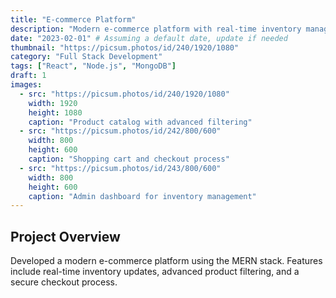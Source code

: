 ```yaml
---
title: "E-commerce Platform"
description: "Modern e-commerce platform with real-time inventory management"
date: "2023-02-01" # Assuming a default date, update if needed
thumbnail: "https://picsum.photos/id/240/1920/1080"
category: "Full Stack Development"
tags: ["React", "Node.js", "MongoDB"]
draft: 1
images:
  - src: "https://picsum.photos/id/240/1920/1080"
    width: 1920
    height: 1080
    caption: "Product catalog with advanced filtering"
  - src: "https://picsum.photos/id/242/800/600"
    width: 800
    height: 600
    caption: "Shopping cart and checkout process"
  - src: "https://picsum.photos/id/243/800/600"
    width: 800
    height: 600
    caption: "Admin dashboard for inventory management"
---
```


## Project Overview

Developed a modern e-commerce platform using the MERN stack. Features include real-time inventory updates, advanced product filtering, and a secure checkout process. 